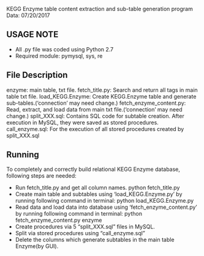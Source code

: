 KEGG Enzyme table content extraction and sub-table generation program
Data: 07/20/2017

USAGE NOTE
-----
- All .py file was coded using Python 2.7
- Required module: pymysql, sys, re

File Description
-----
enzyme: main table, txt file.
fetch_title.py: Search and return all tags in main table txt file.
load_KEGG.Enzyme: Create KEGG.Enzyme table and generate sub-tables.(‘connection’ may need change.)
fetch_enzyme_content.py: Read, extract, and load data from main txt file.(‘connection’ may need change.)
split_XXX.sql: Contains SQL code for subtable creation. After execution in MySQL, they were saved as stored procedures. 
call_enzyme.sql: For the execution of all stored procedures created by split_XXX.sql 

Running
-----
To completely and correctly build relational KEGG Enzyme database, following steps are needed:
- Run fetch_title.py and get all column names.
	python fetch_title.py
- Create main table and subtables using ‘load_KEGG.Enzyme.py’ by running following command in terminal: 
	python load_KEGG.Enzyme.py
- Read data and load data into database using ‘fetch_enzyme_content.py’ by running following command in terminal:
	python fetch_enzyme_content.py enzyme
- Create procedures via 5 “split_XXX.sql” files in MySQL. 
- Split via stored procedures using “call_enzyme.sql”
- Delete the columns which generate subtables in the main table Enzyme(by GUI).
